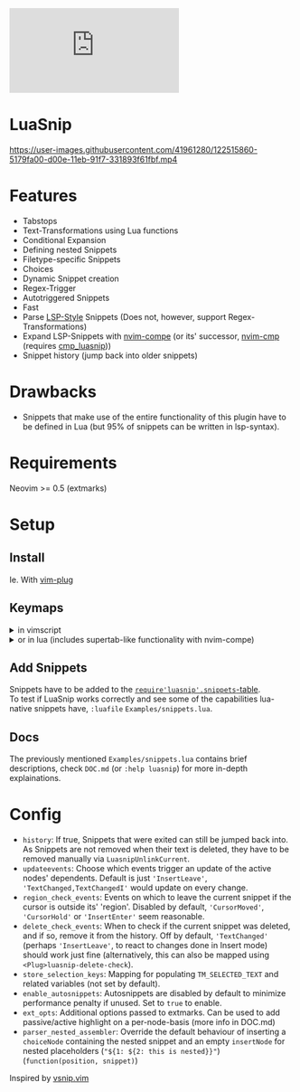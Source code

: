 [![LuaSnip](https://img.shields.io/matrix/luasnip:matrix.org?label=Matrix&logo=matrix)](https://matrix.to/#/%23luasnip:matrix.org)
# LuaSnip
https://user-images.githubusercontent.com/41961280/122515860-5179fa00-d00e-11eb-91f7-331893f61fbf.mp4

# Features
- Tabstops
- Text-Transformations using Lua functions
- Conditional Expansion
- Defining nested Snippets
- Filetype-specific Snippets
- Choices
- Dynamic Snippet creation
- Regex-Trigger
- Autotriggered Snippets
- Fast
- Parse [LSP-Style](https://microsoft.github.io/language-server-protocol/specification#snippet_syntax) Snippets (Does not, however, support Regex-Transformations)
- Expand LSP-Snippets with [nvim-compe](https://github.com/hrsh7th/nvim-compe) (or its' successor, [nvim-cmp](https://github.com/hrsh7th/nvim-cmp) (requires [cmp_luasnip](https://github.com/saadparwaiz1/cmp_luasnip)))
- Snippet history (jump back into older snippets)

# Drawbacks
- Snippets that make use of the entire functionality of this plugin have to be defined in Lua (but 95% of snippets can be written in lsp-syntax).

# Requirements
Neovim >= 0.5 (extmarks)

# Setup
## Install 
Ie. With [vim-plug](https://github.com/junegunn/vim-plug)
## Keymaps
  <details>
   <summary>in vimscript</summary>
  
```vim
imap <silent><expr> <Tab> luasnip#expand_or_jumpable() ? '<Plug>luasnip-expand-or-jump' : '<Tab>' 
inoremap <silent> <S-Tab> <cmd>lua require'luasnip'.jump(-1)<Cr>

snoremap <silent> <Tab> <cmd>lua require('luasnip').jump(1)<Cr>
snoremap <silent> <S-Tab> <cmd>lua require('luasnip').jump(-1)<Cr>

imap <silent><expr> <C-E> luasnip#choice_active() ? '<Plug>luasnip-next-choice' : '<C-E>'
smap <silent><expr> <C-E> luasnip#choice_active() ? '<Plug>luasnip-next-choice' : '<C-E>'
```
  </details>
   <details>
   <summary>or in lua (includes supertab-like functionality with nvim-compe)</summary>
 
```lua
local function prequire(...)
local status, lib = pcall(require, ...)
if (status) then return lib end
    return nil
end

local luasnip = prequire('luasnip')

local t = function(str)
    return vim.api.nvim_replace_termcodes(str, true, true, true)
end

local check_back_space = function()
    local col = vim.fn.col('.') - 1
    if col == 0 or vim.fn.getline('.'):sub(col, col):match('%s') then
        return true
    else
        return false
    end
end

_G.tab_complete = function()
    if vim.fn.pumvisible() == 1 then
        return t "<C-n>"
    elseif luasnip and luasnip.expand_or_jumpable() then
        return t "<Plug>luasnip-expand-or-jump"
    elseif check_back_space() then
        return t "<Tab>"
    else
        return vim.fn['compe#complete']()
    end
end
_G.s_tab_complete = function()
    if vim.fn.pumvisible() == 1 then
        return t "<C-p>"
    elseif luasnip and luasnip.jumpable(-1) then
        return t "<Plug>luasnip-jump-prev"
    else
        return t "<S-Tab>"
    end
end

vim.api.nvim_set_keymap("i", "<Tab>", "v:lua.tab_complete()", {expr = true})
vim.api.nvim_set_keymap("s", "<Tab>", "v:lua.tab_complete()", {expr = true})
vim.api.nvim_set_keymap("i", "<S-Tab>", "v:lua.s_tab_complete()", {expr = true})
vim.api.nvim_set_keymap("s", "<S-Tab>", "v:lua.s_tab_complete()", {expr = true})
vim.api.nvim_set_keymap("i", "<C-E>", "<Plug>luasnip-next-choice", {})
vim.api.nvim_set_keymap("s", "<C-E>", "<Plug>luasnip-next-choice", {})
```
  </details>

## Add Snippets
Snippets have to be added to the [`require'luasnip'.snippets`-table](https://github.com/L3MON4D3/LuaSnip/blob/master/Examples/snippets.lua#L157).  
  To test if LuaSnip works correctly and see some of the capabilities lua-native snippets have, `:luafile` `Examples/snippets.lua`. 

## Docs
The previously mentioned `Examples/snippets.lua` contains brief descriptions, check `DOC.md` (or `:help luasnip`) for more in-depth explainations.

# Config
- `history`: If true, Snippets that were exited can still be jumped back into. As Snippets are not removed when their text is deleted, they have to be removed manually via `LuasnipUnlinkCurrent`.
- `updateevents`: Choose which events trigger an update of the active nodes' dependents. Default is just `'InsertLeave'`, `'TextChanged,TextChangedI'` would update on every change.
- `region_check_events`: Events on which to leave the current snippet if the cursor is outside its' 'region'. Disabled by default, `'CursorMoved'`, `'CursorHold'` or `'InsertEnter'` seem reasonable.
- `delete_check_events`: When to check if the current snippet was deleted, and if so, remove it from the history. Off by default, `'TextChanged'` (perhaps `'InsertLeave'`, to react to changes done in Insert mode) should work just fine (alternatively, this can also be mapped using `<Plug>luasnip-delete-check`). 
- `store_selection_keys`: Mapping for populating `TM_SELECTED_TEXT` and related variables (not set by default).
- `enable_autosnippets`: Autosnippets are disabled by default to minimize performance penalty if unused. Set to `true` to enable.
- `ext_opts`: Additional options passed to extmarks. Can be used to add passive/active highlight on a per-node-basis (more info in DOC.md)
- `parser_nested_assembler`: Override the default behaviour of inserting a `choiceNode` containing the nested snippet and an empty `insertNode` for nested placeholders (`"${1: ${2: this is nested}}"`) (`function(position, snippet)`)

Inspired by [vsnip.vim](https://github.com/hrsh7th/vim-vsnip/)
